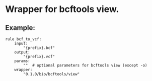 # Wrapper for bcftools view.

## Example:

```
rule bcf_to_vcf:
    input:
        "{prefix}.bcf"
    output:
        "{prefix}.vcf"
    params:
        ""  # optional parameters for bcftools view (except -o)
    wrapper:
        "0.1.0/bio/bcftools/view"
```
